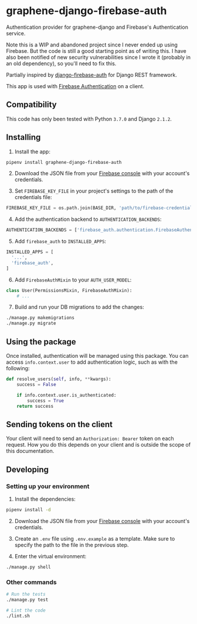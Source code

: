 # graphene-django-firebase-auth

Authentication provider for graphene-django and Firebase's Authentication service.

Note this is a WIP and abandoned project since I never ended up using Firebase. But the code is still a good starting point as of writing this. I have also been notified of new security vulnerabilities since I wrote it (probably in an old dependency), so you'll need to fix this.

Partially inspired by
[django-firebase-auth](https://github.com/fcornelius/django-firebase-auth)
for Django REST framework.

This app is used with [Firebase Authentication](https://firebase.google.com/docs/auth/) on a client.

## Compatibility

This code has only been tested with Python `3.7.0` and Django `2.1.2`.

## Installing

1. Install the app:

```sh
pipenv install graphene-django-firebase-auth
```

2. Download the JSON file from your [Firebase console](https://console.firebase.google.com/) with your account's credentials.

3. Set `FIREBASE_KEY_FILE` in your project's settings to the path of the credentials file:

```python
FIREBASE_KEY_FILE = os.path.join(BASE_DIR, 'path/to/firebase-credentials.json')
```

4. Add the authentication backend to `AUTHENTICATION_BACKENDS`:

```python
AUTHENTICATION_BACKENDS = ['firebase_auth.authentication.FirebaseAuthentication']
```

5. Add `firebase_auth` to `INSTALLED_APPS`:

```python
INSTALLED_APPS = [
  '...',
  'firebase_auth',
]
```

6. Add `FirebaseAuthMixin` to your `AUTH_USER_MODEL`:

```python
class User(PermissionsMixin, FirebaseAuthMixin):
    # ...
```

7. Build and run your DB migrations to add the changes:

```sh
./manage.py makemigrations
./manage.py migrate
```

## Using the package

Once installed, authentication will be managed using this package.
You can access `info.context.user` to add authentication logic, such as
with the following:

```python
def resolve_users(self, info, **kwargs):
    success = False

    if info.context.user.is_authenticated:
        success = True
    return success
```

## Sending tokens on the client

Your client will need to send an `Authorization: Bearer` token on each request. How you do this depends on your client and is outside the scope
of this documentation.

## Developing

### Setting up your environment

1. Install the dependencies:

```sh
pipenv install -d
```

2. Download the JSON file from your [Firebase console](https://console.firebase.google.com/) with your account's credentials.

3. Create an `.env` file using `.env.example` as a template. Make sure
to specify the path to the file in the previous step.

4. Enter the virtual environment:

```sh
./manage.py shell
```

### Other commands

```sh
# Run the tests
./manage.py test
```

```sh
# Lint the code
./lint.sh
```
